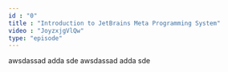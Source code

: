 ```yaml
---
id : "0"
title : "Introduction to JetBrains Meta Programming System"
video : "JoyzxjgVlQw"
type: "episode"
---
```


awsdassad adda sde
awsdassad adda sde